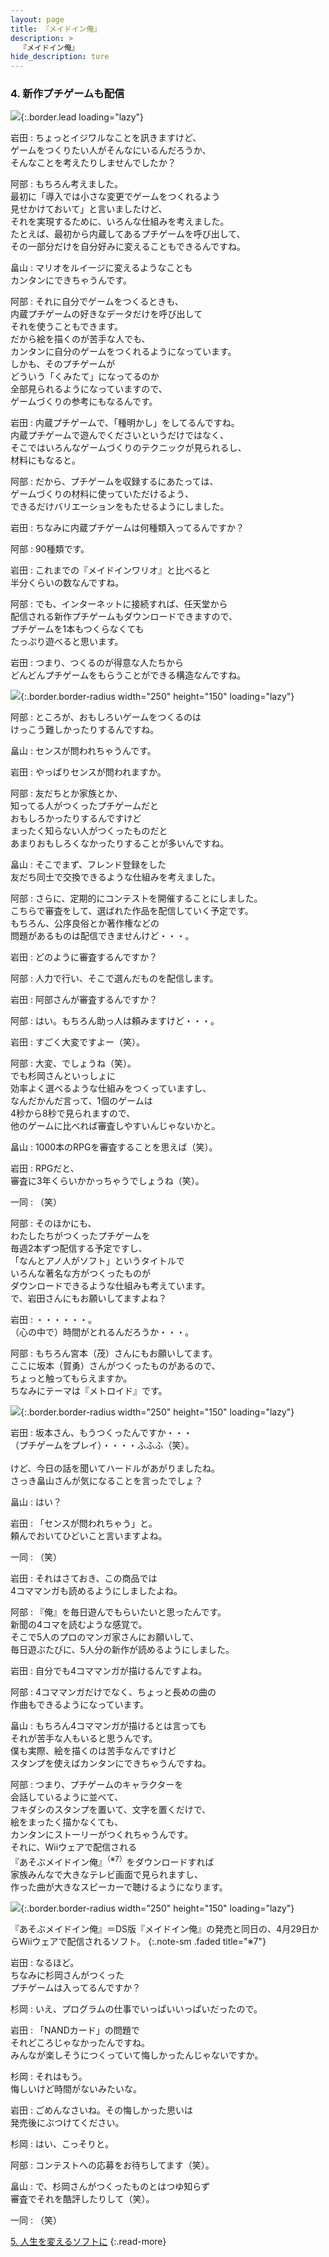 ```yaml
---
layout: page
title: 『メイドイン俺』
description: >
  『メイドイン俺』
hide_description: ture
---
```


### 4. 新作プチゲームも配信

![](/interviews/jp/nds/uorj/vol1/img/mainvisual4.jpg){:.border.lead loading="lazy"}

岩田
: ちょっとイジワルなことを訊きますけど、<br>ゲームをつくりたい人がそんなにいるんだろうか、<br>そんなことを考えたりしませんでしたか？

阿部
: もちろん考えました。<br>最初に「導入では小さな変更でゲームをつくれるよう<br>見せかけておいて」と言いましたけど、<br>それを実現するために、いろんな仕組みを考えました。<br>たとえば、最初から内蔵してあるプチゲームを呼び出して、<br>その一部分だけを自分好みに変えることもできるんですね。

畠山
: マリオをルイージに変えるようなことも<br>カンタンにできちゃうんです。

阿部
: それに自分でゲームをつくるときも、<br>内蔵プチゲームの好きなデータだけを呼び出して<br>それを使うこともできます。<br>だから絵を描くのが苦手な人でも、<br>カンタンに自分のゲームをつくれるようになっています。<br>しかも、そのプチゲームが<br>どういう「くみたて」になってるのか<br>全部見られるようになっていますので、<br>ゲームづくりの参考にもなるんです。

岩田
: 内蔵プチゲームで、「種明かし」をしてるんですね。<br>内蔵プチゲームで遊んでくださいというだけではなく、<br>そこではいろんなゲームづくりのテクニックが見られるし、<br>材料にもなると。

阿部
: だから、プチゲームを収録するにあたっては、<br>ゲームづくりの材料に使っていただけるよう、<br>できるだけバリエーションをもたせるようにしました。

岩田
: ちなみに内蔵プチゲームは何種類入ってるんですか？

阿部
: 90種類です。

岩田
: これまでの『メイドインワリオ』と比べると<br>半分くらいの数なんですね。

阿部
: でも、インターネットに接続すれば、任天堂から<br>配信される新作プチゲームもダウンロードできますので、<br>プチゲームを1本もつくらなくても<br>たっぷり遊べると思います。

岩田
: つまり、つくるのが得意な人たちから<br>どんどんプチゲームをもらうことができる構造なんですね。

![](/interviews/jp/nds/uorj/vol1/img/photo12.jpg){:.border.border-radius width="250" height="150" loading="lazy"}

阿部
: ところが、おもしろいゲームをつくるのは<br>けっこう難しかったりするんですね。

畠山
: センスが問われちゃうんです。

岩田
: やっぱりセンスが問われますか。

阿部
: 友だちとか家族とか、<br>知ってる人がつくったプチゲームだと<br>おもしろかったりするんですけど<br>まったく知らない人がつくったものだと<br>あまりおもしろくなかったりすることが多いんですね。

畠山
: そこでまず、フレンド登録をした<br>友だち同士で交換できるような仕組みを考えました。

阿部
: さらに、定期的にコンテストを開催することにしました。<br>こちらで審査をして、選ばれた作品を配信していく予定です。<br>もちろん、公序良俗とか著作権などの<br>問題があるものは配信できませんけど・・・。

岩田
: どのように審査するんですか？

阿部
: 人力で行い、そこで選んだものを配信します。

岩田
: 阿部さんが審査するんですか？

阿部
: はい。もちろん助っ人は頼みますけど・・・。

岩田
: すごく大変ですよー（笑）。

阿部
: 大変、でしょうね（笑）。<br>でも杉岡さんといっしょに<br>効率よく選べるような仕組みをつくっていますし、<br>なんだかんだ言って、1個のゲームは<br>4秒から8秒で見られますので、<br>他のゲームに比べれば審査しやすいんじゃないかと。

畠山
: 1000本のRPGを審査することを思えば（笑）。

岩田
: RPGだと、<br>審査に3年くらいかかっちゃうでしょうね（笑）。

一同
: （笑）

阿部
: そのほかにも、<br>わたしたちがつくったプチゲームを<br>毎週2本ずつ配信する予定ですし、<br>「なんとアノ人がソフト」というタイトルで<br>いろんな著名な方がつくったものが<br>ダウンロードできるような仕組みも考えています。<br>で、岩田さんにもお願いしてますよね？

岩田
: ・・・・・・。<br>（心の中で）時間がとれるんだろうか・・・。

阿部
: もちろん宮本（茂）さんにもお願いしてます。<br>ここに坂本（賀勇）さんがつくったものがあるので、<br>ちょっと触ってもらえますか。<br>ちなみにテーマは『メトロイド』です。

![](/interviews/jp/nds/uorj/vol1/img/photo13.jpg){:.border.border-radius width="250" height="150" loading="lazy"}

岩田
: 坂本さん、もうつくったんですか・・・<br>（プチゲームをプレイ）・・・・ふふふ（笑）。<br><br>けど、今日の話を聞いてハードルがあがりましたね。<br>さっき畠山さんが気になることを言ったでしょ？

畠山
: はい？

岩田
: 「センスが問われちゃう」と。<br>頼んでおいてひどいこと言いますよね。

一同
: （笑）

岩田
: それはさておき、この商品では<br>4コママンガも読めるようにしましたよね。

阿部
: 『俺』を毎日遊んでもらいたいと思ったんです。<br>新聞の4コマを読むような感覚で。<br>そこで5人のプロのマンガ家さんにお願いして、<br>毎日遊ぶたびに、5人分の新作が読めるようにしました。

岩田
: 自分でも4コママンガが描けるんですよね。

阿部
: 4コママンガだけでなく、ちょっと長めの曲の<br>作曲もできるようになっています。

畠山
: もちろん4コママンガが描けるとは言っても<br>それが苦手な人もいると思うんです。<br>僕も実際、絵を描くのは苦手なんですけど<br>スタンプを使えばカンタンにできちゃうんですね。

阿部
: つまり、プチゲームのキャラクターを<br>会話しているように並べて、<br>フキダシのスタンプを置いて、文字を置くだけで、<br>絵をまったく描かなくても、<br>カンタンにストーリーがつくれちゃうんです。<br>それに、Wiiウェアで配信される<br>『あそぶメイドイン俺』<sup>（※7）</sup>をダウンロードすれば<br>家族みんなで大きなテレビ画面で見られますし、<br>作った曲が大きなスピーカーで聴けるようになります。

![](/interviews/jp/nds/uorj/vol1/img/photo14.jpg){:.border.border-radius width="250" height="150" loading="lazy"}


『あそぶメイドイン俺』＝DS版『メイドイン俺』の発売と同日の、4月29日からWiiウェアで配信されるソフト。
{:.note-sm .faded title="※7"}

岩田
: なるほど。<br>ちなみに杉岡さんがつくった<br>プチゲームは入ってるんですか？

杉岡
: いえ、プログラムの仕事でいっぱいいっぱいだったので。

岩田
: 「NANDカード」の問題で<br>それどころじゃなかったんですね。<br>みんなが楽しそうにつくっていて悔しかったんじゃないですか。

杉岡
: それはもう。<br>悔しいけど時間がないみたいな。

岩田
: ごめんなさいね。その悔しかった思いは<br>発売後にぶつけてください。

杉岡
: はい、こっそりと。

阿部
: コンテストへの応募をお待ちしてます（笑）。

畠山
: で、杉岡さんがつくったものとはつゆ知らず<br>審査でそれを酷評したりして（笑）。

一同
: （笑）


[5. 人生を変えるソフトに](5.md)
{:.read-more}

